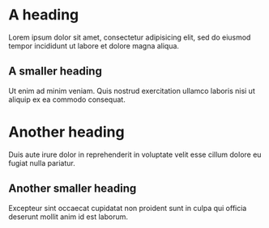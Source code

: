 # A heading

Lorem ipsum dolor sit amet,
consectetur adipisicing elit,
sed do eiusmod tempor incididunt
ut labore et dolore magna aliqua.

## A smaller heading

Ut enim ad minim veniam.
Quis nostrud exercitation ullamco laboris
nisi ut aliquip ex ea commodo consequat.

# Another heading

Duis aute irure dolor
in reprehenderit in voluptate velit
esse cillum dolore eu fugiat nulla pariatur.

## Another smaller heading

Excepteur sint occaecat cupidatat
non proident sunt in culpa qui officia
deserunt mollit anim id est laborum.
